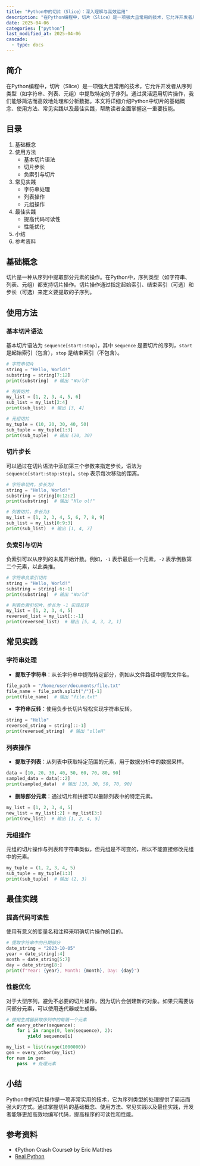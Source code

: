 ```yaml
---
title: "Python中的切片（Slice）：深入理解与高效运用"
description: "在Python编程中，切片（Slice）是一项强大且常用的技术，它允许开发者从序列类型（如字符串、列表、元组）中提取特定的子序列。通过灵活运用切片操作，我们能够简洁而高效地处理和分析数据。本文将详细介绍Python中切片的基础概念、使用方法、常见实践以及最佳实践，帮助读者全面掌握这一重要技能。"
date: 2025-04-06
categories: ["python"]
last_modified_at: 2025-04-06
cascade:
  - type: docs
---
```



## 简介
在Python编程中，切片（Slice）是一项强大且常用的技术，它允许开发者从序列类型（如字符串、列表、元组）中提取特定的子序列。通过灵活运用切片操作，我们能够简洁而高效地处理和分析数据。本文将详细介绍Python中切片的基础概念、使用方法、常见实践以及最佳实践，帮助读者全面掌握这一重要技能。

<!-- more -->
## 目录
1. 基础概念
2. 使用方法
    - 基本切片语法
    - 切片步长
    - 负索引与切片
3. 常见实践
    - 字符串处理
    - 列表操作
    - 元组操作
4. 最佳实践
    - 提高代码可读性
    - 性能优化
5. 小结
6. 参考资料

## 基础概念
切片是一种从序列中提取部分元素的操作。在Python中，序列类型（如字符串、列表、元组）都支持切片操作。切片操作通过指定起始索引、结束索引（可选）和步长（可选）来定义要提取的子序列。

## 使用方法

### 基本切片语法
基本切片语法为 `sequence[start:stop]`，其中 `sequence` 是要切片的序列，`start` 是起始索引（包含），`stop` 是结束索引（不包含）。

```python
# 字符串切片
string = "Hello, World!"
substring = string[7:12]
print(substring)  # 输出 "World"

# 列表切片
my_list = [1, 2, 3, 4, 5, 6]
sub_list = my_list[2:4]
print(sub_list)  # 输出 [3, 4]

# 元组切片
my_tuple = (10, 20, 30, 40, 50)
sub_tuple = my_tuple[1:3]
print(sub_tuple)  # 输出 (20, 30)
```

### 切片步长
可以通过在切片语法中添加第三个参数来指定步长，语法为 `sequence[start:stop:step]`。`step` 表示每次移动的距离。

```python
# 字符串切片，步长为2
string = "Hello, World!"
substring = string[0:12:2]
print(substring)  # 输出 "Hlo ol!"

# 列表切片，步长为3
my_list = [1, 2, 3, 4, 5, 6, 7, 8, 9]
sub_list = my_list[0:9:3]
print(sub_list)  # 输出 [1, 4, 7]
```

### 负索引与切片
负索引可以从序列的末尾开始计数。例如，`-1` 表示最后一个元素，`-2` 表示倒数第二个元素，以此类推。

```python
# 字符串负索引切片
string = "Hello, World!"
substring = string[-6:-1]
print(substring)  # 输出 "World"

# 列表负索引切片，步长为 -1 实现反转
my_list = [1, 2, 3, 4, 5]
reversed_list = my_list[::-1]
print(reversed_list)  # 输出 [5, 4, 3, 2, 1]
```

## 常见实践

### 字符串处理
- **提取子字符串**：从长字符串中提取特定部分，例如从文件路径中提取文件名。
```python
file_path = "/home/user/documents/file.txt"
file_name = file_path.split("/")[-1]
print(file_name)  # 输出 "file.txt"
```

- **字符串反转**：使用负步长切片轻松实现字符串反转。
```python
string = "Hello"
reversed_string = string[::-1]
print(reversed_string)  # 输出 "olleH"
```

### 列表操作
- **提取子列表**：从列表中获取特定范围的元素，用于数据分析中的数据采样。
```python
data = [10, 20, 30, 40, 50, 60, 70, 80, 90]
sampled_data = data[::2]
print(sampled_data)  # 输出 [10, 30, 50, 70, 90]
```

- **删除部分元素**：通过切片和拼接可以删除列表中的特定元素。
```python
my_list = [1, 2, 3, 4, 5]
new_list = my_list[:2] + my_list[3:]
print(new_list)  # 输出 [1, 2, 4, 5]
```

### 元组操作
元组的切片操作与列表和字符串类似，但元组是不可变的，所以不能直接修改元组中的元素。
```python
my_tuple = (1, 2, 3, 4, 5)
sub_tuple = my_tuple[1:3]
print(sub_tuple)  # 输出 (2, 3)
```

## 最佳实践

### 提高代码可读性
使用有意义的变量名和注释来明确切片操作的目的。
```python
# 提取字符串中的日期部分
date_string = "2023-10-05"
year = date_string[:4]
month = date_string[5:7]
day = date_string[8:]
print(f"Year: {year}, Month: {month}, Day: {day}")
```

### 性能优化
对于大型序列，避免不必要的切片操作，因为切片会创建新的对象。如果只需要访问部分元素，可以使用迭代器或生成器。
```python
# 使用生成器获取序列中的每隔一个元素
def every_other(sequence):
    for i in range(0, len(sequence), 2):
        yield sequence[i]

my_list = list(range(1000000))
gen = every_other(my_list)
for num in gen:
    pass  # 处理元素
```

## 小结
Python中的切片操作是一项非常实用的技术，它为序列类型的处理提供了简洁而强大的方式。通过掌握切片的基础概念、使用方法、常见实践以及最佳实践，开发者能够更加高效地编写代码，提高程序的可读性和性能。

## 参考资料
- 《Python Crash Course》 by Eric Matthes
- [Real Python](https://realpython.com/lessons/slicing-strings-python/)